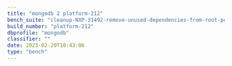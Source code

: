 ```yaml
---
title: "mongodb 2 platform-212"
bench_suite: "cleanup-NXP-31492-remove-unused-dependencies-from-root-pom"
build_number: "platform-212"
dbprofile: "mongodb"
classifier: ""
date: 2023-02-20T10:43:06
type: "bench"
---
```


